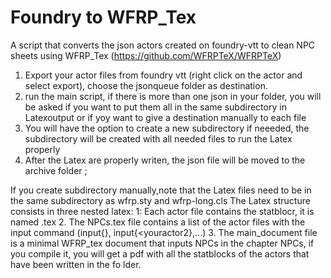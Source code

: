 # Foundry to WFRP_Tex
 A script that converts the json actors created on foundry-vtt to clean NPC sheets using WFRP_Tex (https://github.com/WFRPTeX/WFRPTeX)
 
1. Export your actor files from foundry vtt (right click on the actor and select export), choose the jsonqueue folder as destination. 
2. run the main script, if there is more than one json in your folder, you will be asked if you want to put them all in the same subdirectory in Latexoutput or if yoy want to give a destination manually to each file
3. You will have the option to create a new subdirectory if neeeded, the subdirectory will be created with all needed files to run the Latex properly
4. After the Latex are properly writen, the json file will be moved to the archive folder ;

If you create subdirectory manually,note that the Latex files need to be in the same subdirectory as wfrp.sty and wfrp-long.cls
The Latex structure consists in three nested latex: 
1: Each actor file contains the statblocr, it is named <youractor>.tex
2. The NPCs.tex file contains a list of the actor files with the input command (input{<youractor1>}, input{<youractor2},...)
3. The main_document file is a minimal WFRP_tex document that inputs NPCs in the chapter NPCs, if you compile it, you will get a pdf with all the statblocks of the actors that have been written in the fo      lder.                                                                                                                     
                                                                                                                           
                                                                                                                             
                                                                                                                             
